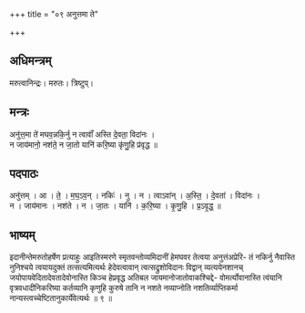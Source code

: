 +++
title = "०९ अनुत्तमा ते"

+++
## अधिमन्त्रम्
मरुत्वानिन्द्रः। मरुतः। त्रिष्टुप्।

## मन्त्रः
अनु॑त्त॒मा ते॑ मघव॒न्नकि॒र्नु न त्वावाँ॑ अस्ति दे॒वता॒ विदा॑नः ।  
न जाय॑मानो॒ नश॑ते॒ न जा॒तो यानि॑ करि॒ष्या कृ॑णु॒हि प्र॑वृद्ध ॥

## पदपाठः
अनु॑त्तम् । आ । ते॒ । म॒घ॒ऽव॒न् । नकिः॑ । नु । न । त्वाऽवा॑न् । अ॒स्ति॒ । दे॒वता॑ । विदा॑नः ।  
न । जाय॑मानः । नश॑ते । न । जा॒तः । यानि॑ । क॒रि॒ष्या । कृ॒णु॒हि । प्र॒ऽवृ॒द्ध॒ ॥

## भाष्यम्
इदानीन्तेमरुतोहर्षेण प्रत्याहुः आइतिस्मरणे स्मृतवन्तोव्यमिदानीं हेमघवर तेत्वया अनुत्तंअप्रेरि- तं नकिर्नु नैवास्ति नुनिश्चये त्वयायदुक्तं तत्सत्यमित्यर्थः हेदेवत्वावान् त्वत्सद्रुशोविदानः विद्वान् व्यत्ययेनशानच् जयोपायवेदितादेवतादेवोनास्ति किञ्च हेप्रवृद्ध अतिबल जायमानोजातोवाकश्चिद्दे- वोमर्त्योवानास्ति त्वंयानि वृत्रवधादीनिकरिष्या कर्तव्यानि कृणुहि कुरुषे तानि न नशते नव्याप्नोति नशतिर्व्याप्तिकर्मा नान्यस्त्वच्चेष्टितानुकार्येवेत्यर्थः ॥ ९ ॥